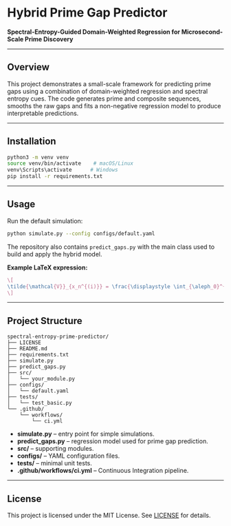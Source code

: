 # Hybrid Prime Gap Predictor

**Spectral-Entropy-Guided Domain-Weighted Regression for Microsecond-Scale Prime Discovery**

---

## Overview

This project demonstrates a small-scale framework for predicting prime gaps using
a combination of domain-weighted regression and spectral entropy cues.
The code generates prime and composite sequences, smooths the raw gaps and fits a
non-negative regression model to produce interpretable predictions.

---

## Installation

```bash
python3 -m venv venv
source venv/bin/activate    # macOS/Linux
venv\Scripts\activate      # Windows
pip install -r requirements.txt
```

---

## Usage

Run the default simulation:

```bash
python simulate.py --config configs/default.yaml
```

The repository also contains `predict_gaps.py` with the main class used to build
and apply the hybrid model.

**Example LaTeX expression:**

```latex
\[
\tilde{\mathcal{V}}_{x_n^{(i)}} = \frac{\displaystyle \int_{\aleph_0}^{2^{\aleph_0}} dx}{X_n} = \frac{100\%}{X_n}
\]
```

---

## Project Structure

```
spectral-entropy-prime-predictor/
├── LICENSE
├── README.md
├── requirements.txt
├── simulate.py
├── predict_gaps.py
├── src/
│   └── your_module.py
├── configs/
│   └── default.yaml
├── tests/
│   └── test_basic.py
└── .github/
    └── workflows/
        └── ci.yml
```

- **simulate.py** – entry point for simple simulations.
- **predict_gaps.py** – regression model used for prime gap prediction.
- **src/** – supporting modules.
- **configs/** – YAML configuration files.
- **tests/** – minimal unit tests.
- **.github/workflows/ci.yml** – Continuous Integration pipeline.

---

## License

This project is licensed under the MIT License. See [LICENSE](LICENSE) for details.
